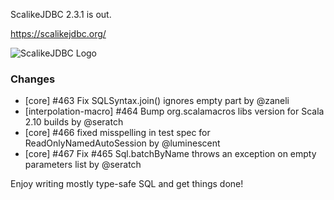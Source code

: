 ScalikeJDBC 2.3.1 is out.

https://scalikejdbc.org/

![ScalikeJDBC Logo](https://scalikejdbc.org/images/logo.png)

### Changes

 - [core] #463 Fix SQLSyntax.join() ignores empty part by @zaneli
 - [interpolation-macro] #464 Bump org.scalamacros libs version for Scala 2.10 builds by @seratch
 - [core] #466 fixed misspelling in test spec for ReadOnlyNamedAutoSession by @luminescent
 - [core] #467 Fix #465 Sql.batchByName throws an exception on empty parameters list by @seratch

Enjoy writing mostly type-safe SQL and get things done!
